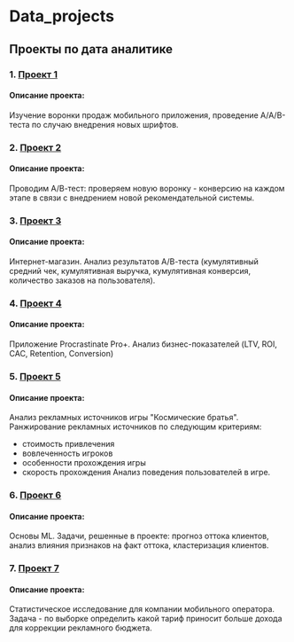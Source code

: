 # Data_projects
## Проекты по дата аналитике

### 1. [Проект 1](https://github.com/SergeiNitkin/Data_projects/blob/main/Projects/Project_1.ipynb)
#### Описание проекта:
Изучение воронки продаж мобильного приложения, проведение А/А/В-теста по случаю внедрения новых шрифтов.
### 2. [Проект 2](https://github.com/SergeiNitkin/Data_projects/blob/main/Projects/Project_2.ipynb)
#### Описание проекта:
Проводим А/В-тест: проверяем новую воронку - конверсию на каждом этапе в связи с внедрением новой рекомендательной системы.
### 3. [Проект 3](https://github.com/SergeiNitkin/Data_projects/blob/main/Projects/Project_3.ipynb)
#### Описание проекта:
Интернет-магазин. Анализ результатов А/В-теста (кумулятивный средний чек, кумулятивная выручка, кумулятивная конверсия, количество заказов на пользователя).
### 4. [Проект 4](https://github.com/SergeiNitkin/Data_projects/blob/main/Projects/Project_4.ipynb)
#### Описание проекта:
Приложение Procrastinate Pro+. Анализ бизнес-показателей (LTV, ROI, CAC, Retention, Conversion)
### 5. [Проект 5](https://github.com/SergeiNitkin/Data_projects/blob/main/Projects/Project_5.ipynb)
#### Описание проекта:
Анализ рекламных источников игры "Космические братья". 
Ранжирование рекламных источников по следующим критериям:
- стоимость привлечения
- вовлеченность игроков
- особенности прохождения игры
- скорость прохождения
Анализ поведения пользователей в игре.
### 6. [Проект 6](https://github.com/SergeiNitkin/Data_projects/blob/main/Projects/Project_6.ipynb)
#### Описание проекта:
Основы ML. Задачи, решенные в проекте: прогноз оттока клиентов, анализ влияния признаков на факт оттока, кластеризация клиентов.
### 7. [Проект 7](https://github.com/SergeiNitkin/Data_projects/blob/main/Projects/Project_7.ipynb)
#### Описание проекта:
Статистическое исследование для компании мобильного оператора. Задача - по выборке определить какой тариф приносит больше дохода для коррекции рекламного бюджета.
